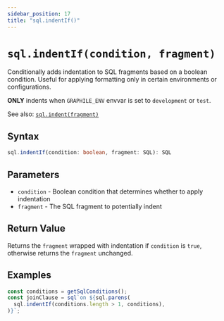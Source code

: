 ```yaml
---
sidebar_position: 17
title: "sql.indentIf()"
---
```


# `sql.indentIf(condition, fragment)`

Conditionally adds indentation to SQL fragments based on a boolean condition.
Useful for applying formatting only in certain environments or configurations.

**ONLY** indents when `GRAPHILE_ENV` envvar is set to `development` or `test`.

See also: [`sql.indent(fragment)`](./sql-indent.md)

## Syntax

```typescript
sql.indentIf(condition: boolean, fragment: SQL): SQL
```

## Parameters

- `condition` - Boolean condition that determines whether to apply indentation
- `fragment` - The SQL fragment to potentially indent

## Return Value

Returns the `fragment` wrapped with indentation if `condition` is `true`, otherwise returns the `fragment` unchanged.

## Examples

```js
const conditions = getSqlConditions();
const joinClause = sql`on ${sql.parens(
  sql.indentIf(conditions.length > 1, conditions),
)}`;
```
